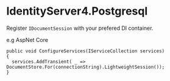 # IdentityServer4.Postgresql
Register `IDocumentSession` with your prefered DI container.

e.g AspNet Core
```
public void ConfigureServices(IServiceCollection services)
{
  services.AddTransient( _ => DocumentStore.For(connectionString).LightweightSession());
}
 ```
 